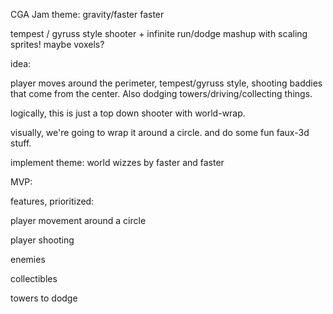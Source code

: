 CGA Jam
theme: gravity/faster faster

tempest / gyruss style shooter + infinite run/dodge mashup
with scaling sprites! maybe voxels?

idea:

player moves around the perimeter, tempest/gyruss style, shooting baddies that come from the center. Also dodging towers/driving/collecting things.

logically, this is just a top down shooter with world-wrap.

visually, we're going to wrap it around a circle. and do some fun faux-3d stuff.

implement theme: world wizzes by faster and faster

MVP:

features, prioritized:

player movement around a circle

player shooting

enemies

collectibles

towers to dodge
